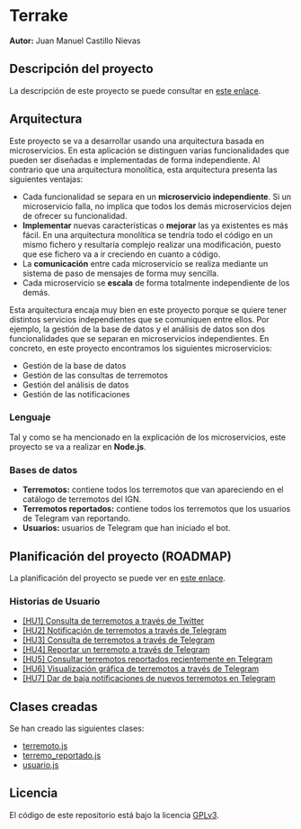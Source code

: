 # Terrake

**Autor:** Juan Manuel Castillo Nievas

## Descripción del proyecto

La descripción de este proyecto se puede consultar en [este enlace](https://github.com/Jumacasni/Terrake/blob/main/docs/descripcion_proyecto.md).

## Arquitectura

Este proyecto se va a desarrollar usando una arquitectura basada en microservicios. En esta aplicación se distinguen varias funcionalidades que pueden ser diseñadas e implementadas de forma independiente. Al contrario que una arquitectura monolítica, esta arquitectura presenta las siguientes ventajas:
* Cada funcionalidad se separa en un **microservicio independiente**. Si un microservicio falla, no implica que todos los demás microservicios dejen de ofrecer su funcionalidad.
* **Implementar** nuevas características o **mejorar** las ya existentes es más fácil. En una arquitectura monolítica se tendría todo el código en un mismo fichero y resultaría complejo realizar una modificación, puesto que ese fichero va a ir creciendo en cuanto a código.
* La **comunicación** entre cada microservicio se realiza mediante un sistema de paso de mensajes de forma muy sencilla.
* Cada microservicio se **escala** de forma totalmente independiente de los demás.

Esta arquitectura encaja muy bien en este proyecto porque se quiere tener distintos servicios independientes que se comuniquen entre ellos. Por ejemplo, la gestión de la base de datos y el análisis de datos son dos funcionalidades que se separan en microservicios independientes. En concreto, en este proyecto encontramos los siguientes microservicios:
* Gestión de la base de datos
* Gestión de las consultas de terremotos
* Gestión del análisis de datos
* Gestión de las notificaciones

### Lenguaje

Tal y como se ha mencionado en la explicación de los microservicios, este proyecto se va a realizar en **Node.js**.

### Bases de datos

- **Terremotos:** contiene todos los terremotos que van apareciendo en el catálogo de terremotos del IGN.
- **Terremotos reportados:** contiene todos los terremotos que los usuarios de Telegram van reportando.
- **Usuarios:** usuarios de Telegram que han iniciado el bot.

## Planificación del proyecto (ROADMAP)

La planificación del proyecto se puede ver en [este enlace](https://github.com/Jumacasni/Terrake/projects/1).

### Historias de Usuario

- [[HU1] Consulta de terremotos a través de Twitter](https://github.com/Jumacasni/Terrake/issues/9)
- [[HU2] Notificación de terremotos a través de Telegram](https://github.com/Jumacasni/Terrake/issues/10)
- [[HU3] Consulta de terremotos a través de Telegram](https://github.com/Jumacasni/Terrake/issues/11)
- [[HU4] Reportar un terremoto a través de Telegram ](https://github.com/Jumacasni/Terrake/issues/12)
- [[HU5] Consultar terremotos reportados recientemente en Telegram](https://github.com/Jumacasni/Terrake/issues/13)
- [[HU6] Visualización gráfica de terremotos a través de Telegram](https://github.com/Jumacasni/Terrake/issues/14)
- [[HU7] Dar de baja notificaciones de nuevos terremotos en Telegram](https://github.com/Jumacasni/Terrake/issues/17)

## Clases creadas

Se han creado las siguientes clases:
- [terremoto.js](https://github.com/Jumacasni/Terrake/blob/main/src/terremoto.js)
- [terremo_reportado.js](https://github.com/Jumacasni/Terrake/blob/main/src/terremoto_reportado.js)
- [usuario.js](https://github.com/Jumacasni/Terrake/blob/main/src/usuario.js)

## Licencia

El código de este repositorio está bajo la licencia [GPLv3](./LICENSE).
